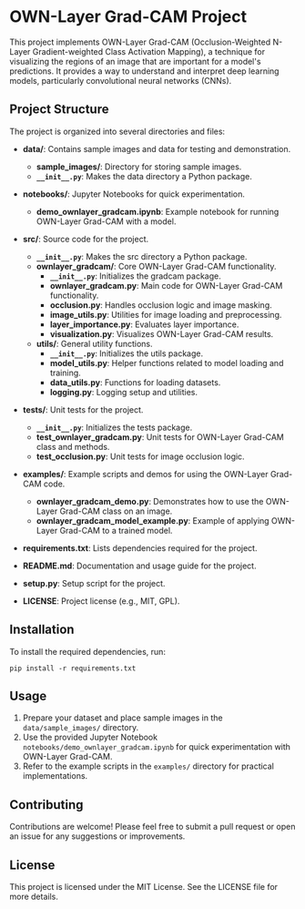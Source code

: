 # OWN-Layer Grad-CAM Project

This project implements OWN-Layer Grad-CAM (Occlusion-Weighted N-Layer Gradient-weighted Class Activation Mapping), a technique for visualizing the regions of an image that are important for a model's predictions. It provides a way to understand and interpret deep learning models, particularly convolutional neural networks (CNNs).

## Project Structure

The project is organized into several directories and files:

- **data/**: Contains sample images and data for testing and demonstration.
  - **sample_images/**: Directory for storing sample images.
  - **`__init__.py`**: Makes the data directory a Python package.

- **notebooks/**: Jupyter Notebooks for quick experimentation.
  - **demo_ownlayer_gradcam.ipynb**: Example notebook for running OWN-Layer Grad-CAM with a model.

- **src/**: Source code for the project.
  - **`__init__.py`**: Makes the src directory a Python package.
  - **ownlayer_gradcam/**: Core OWN-Layer Grad-CAM functionality.
    - **`__init__.py`**: Initializes the gradcam package.
    - **ownlayer_gradcam.py**: Main code for OWN-Layer Grad-CAM functionality.
    - **occlusion.py**: Handles occlusion logic and image masking.
    - **image_utils.py**: Utilities for image loading and preprocessing.
    - **layer_importance.py**: Evaluates layer importance.
    - **visualization.py**: Visualizes OWN-Layer Grad-CAM results.
  - **utils/**: General utility functions.
    - **`__init__.py`**: Initializes the utils package.
    - **model_utils.py**: Helper functions related to model loading and training.
    - **data_utils.py**: Functions for loading datasets.
    - **logging.py**: Logging setup and utilities.

- **tests/**: Unit tests for the project.
  - **`__init__.py`**: Initializes the tests package.
  - **test_ownlayer_gradcam.py**: Unit tests for OWN-Layer Grad-CAM class and methods.
  - **test_occlusion.py**: Unit tests for image occlusion logic.

- **examples/**: Example scripts and demos for using the OWN-Layer Grad-CAM code.
  - **ownlayer_gradcam_demo.py**: Demonstrates how to use the OWN-Layer Grad-CAM class on an image.
  - **ownlayer_gradcam_model_example.py**: Example of applying OWN-Layer Grad-CAM to a trained model.

- **requirements.txt**: Lists dependencies required for the project.

- **README.md**: Documentation and usage guide for the project.

- **setup.py**: Setup script for the project.

- **LICENSE**: Project license (e.g., MIT, GPL).

## Installation

To install the required dependencies, run:

```
pip install -r requirements.txt
```

## Usage

1. Prepare your dataset and place sample images in the `data/sample_images/` directory.
2. Use the provided Jupyter Notebook `notebooks/demo_ownlayer_gradcam.ipynb` for quick experimentation with OWN-Layer Grad-CAM.
3. Refer to the example scripts in the `examples/` directory for practical implementations.

## Contributing

Contributions are welcome! Please feel free to submit a pull request or open an issue for any suggestions or improvements.

## License

This project is licensed under the MIT License. See the LICENSE file for more details.